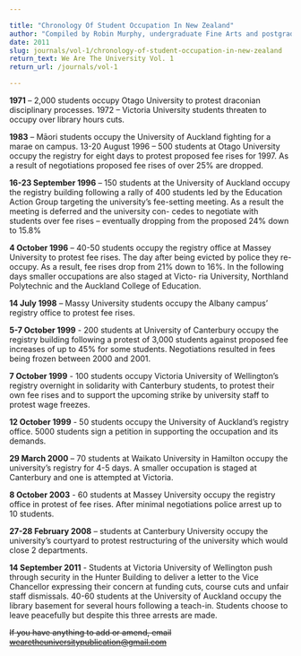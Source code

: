 ```yaml
---

title: "Chronology Of Student Occupation In New Zealand"
author: "Compiled by Robin Murphy, undergraduate Fine Arts and postgraduate Art History student at Auckland University"
date: 2011
slug: journals/vol-1/chronology-of-student-occupation-in-new-zealand
return_text: We Are The University Vol. 1
return_url: /journals/vol-1

---
```


**1971** – 2,000 students occupy Otago University to protest draconian disciplinary processes. 1972 – Victoria University students threaten to occupy over library hours cuts.

**1983** – Māori students occupy the University of Auckland fighting for a marae on campus. 13-20 August 1996 – 500 students at Otago University occupy the registry for eight days to protest proposed fee rises for 1997. As a result of negotiations proposed fee rises of over 25% are dropped.

**16-23 September 1996** – 150 students at the University of Auckland occupy the registry building following a rally of 400 students led by the Education Action Group targeting the university’s fee-setting meeting. As a result the meeting is deferred and the university con- cedes to negotiate with students over fee rises – eventually dropping from the proposed 24% down to 15.8%

**4 October 1996** – 40-50 students occupy the registry office at Massey University to protest fee rises. The day after being evicted by police they re-occupy. As a result, fee rises drop from 21% down to 16%. In the following days smaller occupations are also staged at Victo- ria University, Northland Polytechnic and the Auckland College of Education.

**14 July 1998** – Massy University students occupy the Albany campus’ registry office to protest fee rises.

**5-7 October 1999** - 200 students at University of Canterbury occupy the registry building following a protest of 3,000 students against proposed fee increases of up to 45% for some students. Negotiations resulted in fees being frozen between 2000 and 2001.

**7 October 1999** - 100 students occupy Victoria University of Wellington’s registry overnight in solidarity with Canterbury students, to protest their own fee rises and to support the upcoming strike by university staff to protest wage freezes.

**12 October 1999** - 50 students occupy the University of Auckland’s registry office. 5000 students sign a petition in supporting the occupation and its demands.

**29 March 2000** – 70 students at Waikato University in Hamilton occupy the university’s registry for 4-5 days. A smaller occupation is staged at Canterbury and one is attempted at Victoria.

**8 October 2003** - 60 students at Massey University occupy the registry office in protest of fee rises. After minimal negotiations police arrest up to 10 students.

**27-28 February 2008** – students at Canterbury University occupy the university’s courtyard to protest restructuring of the university which would close 2 departments.

**14 September 2011** - Students at Victoria University of Wellington push through security in the Hunter Building to deliver a letter to the Vice Chancellor expressing their concern at funding cuts, course cuts and unfair staff dismissals. 40-60 students at the University of Auckland occupy the library basement for several hours following a teach-in. Students choose to leave peacefully but despite this three arrests are made.

~~If you have anything to add or amend, email wearetheuniversitypublication@gmail.com~~